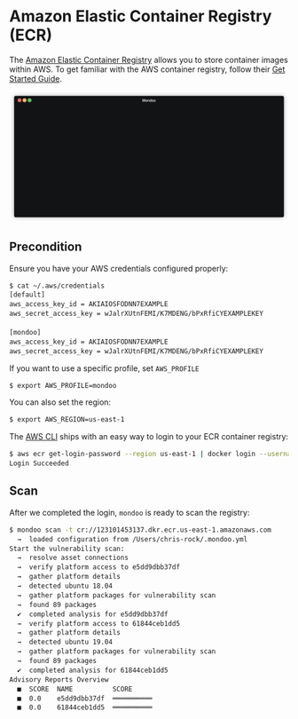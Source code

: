 # Amazon Elastic Container Registry (ECR)

The [Amazon Elastic Container Registry](https://aws.amazon.com/ecr/) allows you to store container images within AWS. To get familiar with the AWS container registry, follow their [Get Started Guide](https://aws.amazon.com/ecr/getting-started/).

![Mondoo AWS Elastic Container Registry scan from CLI](../../assets/videos/aws-ec2-scan.gif)

## Precondition

Ensure you have your AWS credentials configured properly:

```bash
$ cat ~/.aws/credentials
[default]
aws_access_key_id = AKIAIOSFODNN7EXAMPLE
aws_secret_access_key = wJalrXUtnFEMI/K7MDENG/bPxRfiCYEXAMPLEKEY

[mondoo]
aws_access_key_id = AKIAIOSFODNN7EXAMPLE
aws_secret_access_key = wJalrXUtnFEMI/K7MDENG/bPxRfiCYEXAMPLEKEY
```

If you want to use a specific profile, set `AWS_PROFILE`

```bash
$ export AWS_PROFILE=mondoo
```

You can also set the region:

```bash
$ export AWS_REGION=us-east-1 
```

The [AWS CLI](https://docs.aws.amazon.com/cli/latest/userguide/install-cliv2.html) ships with an easy way to login to your ECR container registry:

```bash
$ aws ecr get-login-password --region us-east-1 | docker login --username AWS --password-stdin 123101453137.dkr.ecr.us-east-1.amazonaws.com
Login Succeeded
```

## Scan

After we completed the login, `mondoo` is ready to scan the registry:

```bash
$ mondoo scan -t cr://123101453137.dkr.ecr.us-east-1.amazonaws.com
  →  loaded configuration from /Users/chris-rock/.mondoo.yml
Start the vulnerability scan:
  →  resolve asset connections
  →  verify platform access to e5dd9dbb37df
  →  gather platform details
  →  detected ubuntu 18.04
  →  gather platform packages for vulnerability scan
  →  found 89 packages
  ✔  completed analysis for e5dd9dbb37df
  →  verify platform access to 61844ceb1dd5
  →  gather platform details
  →  detected ubuntu 19.04
  →  gather platform packages for vulnerability scan
  →  found 89 packages
  ✔  completed analysis for 61844ceb1dd5
Advisory Reports Overview
  ■  SCORE  NAME          SCORE       
  ■  0.0    e5dd9dbb37df  ══════════  
  ■  0.0    61844ceb1dd5  ══════════  
```